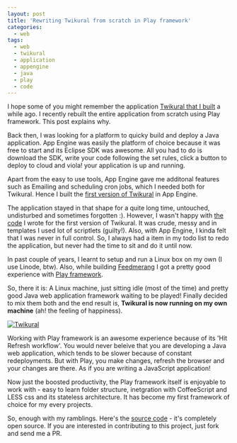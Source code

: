 ```yaml
---
layout: post
title: 'Rewriting Twikural from scratch in Play framework'
categories:
  - web
tags:
  - web
  - twikural
  - application
  - appengine
  - java
  - play
  - code
---
```

I hope some of you might remember the application [Twikural that I built](http://veerasundar.com/blog/2012/04/open-sourcing-twikural-an-app-engine-project/) a while ago. I recently rebuilt the entire application from scratch using Play framework. This post explains why.

Back then, I was looking for a platform to quicky build and deploy a Java application. App Engine was easily the platform of choice because it was free to start and its Eclipse SDK was awesome. All you had to do is download the SDK, write your code following the set rules, click a button to deploy to cloud and viola! your application is up and running. 

Apart from the easy to use tools, App Engine gave me additonal features such as Emailing and scheduling cron jobs, which I needed both for Twikural. Hence I built the [first version of Twikural](http://veerasundar.com/blog/2012/08/twikural-how-it-works/) in App Engine.

The application stayed in that shape for a quite long time, untouched, undisturbed and sometimes forgotten :). However, I wasn't happy with [the code](https://github.com/vraa/twikural-old) I wrote for the first version of Twikural. It was crude, messy and in templates I used lot of scriptlets (guilty!). Also, with App Engine, I kinda felt that I was never in full control. So, I always had a item in my todo list to redo the application, but never had the time to sit and do it until now.

In past couple of years, I learnt to setup and run a Linux box on my own (I use Linode, btw). Also, while building [Feedmerang](http://feedmerang.com) I got a pretty good experience with [Play framework](https://www.playframework.com/).

So, there it is: A Linux machine, just sitting idle (most of the time) and pretty good Java web application framework waiting to be played! Finally decided to mix them both and the end result is, **Twikural is now running on my own machine** (ah! the feeling of happiness).

<a href="http://twikural.veerasundar.com"><img src="http://i.imgur.com/h54rKlR.png" title="Twikural" /></a>

Working with Play framework is an awesome experience because of its 'Hit Refresh workflow'. You would never beleive that you are developing a Java web application, which tends to be slower because of constant redeployments. But with Play, you make changes, refresh the browser and your changes are there. As if you are writing a JavaScript application!

Now just the boosted productivity, the Play framework itself is enjoyable to work with - easy to learn folder structure, inetgration with CoffeeScript and LESS css and its stateless architecture. It has become my first framework of choice for my every projects.

So, enough with my ramblings. Here's the [source code](https://github.com/vraa/twikural) - it's completely open source. If you are interested in contributing to this project, just fork and send me a PR.
